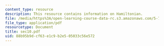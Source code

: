 ```yaml
---
content_type: resource
description: This resource contains information on Hamiltonian.
file: /media/https%3A/open-learning-course-data-rc.s3.amazonaws.com/5-73-introductory-quantum-mechanics-i-fall-2005/88b95b9dcf63e1c9b2e505033c56e572_sec10.pdf
file_type: application/pdf
resourcetype: Document
title: sec10.pdf
uid: 88b95b9d-cf63-e1c9-b2e5-05033c56e572
---
```

